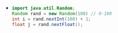 - ```java
  import java.util.Random;
  Random rand = new Random(100) // 0-100
  int i = rand.nextInt(100) + 1;
  float j = rand.nextFloat();
  
  ```